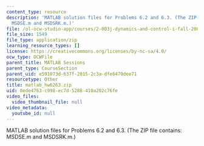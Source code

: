 ```yaml
---
content_type: resource
description: 'MATLAB solution files for Problems 6.2 and 6.3. (The ZIP file contains:
  MSDSE.m and MSDSRK.m.)'
file: /ol-ocw-studio-app/courses/2-003j-dynamics-and-control-i-fall-2007/0ede4763c998ec7d5288410a202c76fe_matlab_hw6263.zip
file_size: 1549
file_type: application/zip
learning_resource_types: []
license: https://creativecommons.org/licenses/by-nc-sa/4.0/
ocw_type: OCWFile
parent_title: MATLAB Sessions
parent_type: CourseSection
parent_uid: e591073d-637f-2015-2c3a-dfe6470dee71
resourcetype: Other
title: matlab_hw6263.zip
uid: 0ede4763-c998-ec7d-5288-410a202c76fe
video_files:
  video_thumbnail_file: null
video_metadata:
  youtube_id: null
---
```

MATLAB solution files for Problems 6.2 and 6.3. (The ZIP file contains: MSDSE.m and MSDSRK.m.)